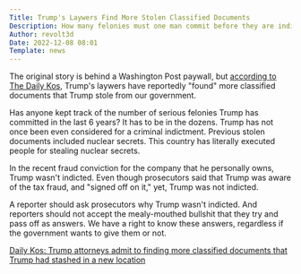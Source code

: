 ```yaml
---
Title: Trump's Laywers Find More Stolen Classified Documents
Description: How many felonies must one man commit before they are indicted?
Author: revolt3d
Date: 2022-12-08 08:01
Template: news
---
```

The original story is behind a Washington Post paywall, but [according to The Daily Kos](https://www.dailykos.com/stories/2022/12/7/2140528/-Trump-s-attorneys-claim-to-have-searched-Trump-properties-and-found-no-classified-docs-again), Trump's laywers have reportedly "found" more classified documents that Trump stole from our government.

Has anyone kept track of the number of serious felonies Trump has committed in the last 6 years? It has to be in the dozens. Trump has not once been even considered for a criminal indictment. Previous stolen documents included nuclear secrets. This country has literally executed people for stealing nuclear secrets. 

In the recent fraud conviction for the company that he personally owns, Trump wasn't indicted. Even though prosecutors said that Trump was aware of the tax fraud, and "signed off on it," yet, Trump was not indicted.

A reporter should ask prosecutors why Trump wasn't indicted. And reporters should not accept the mealy-mouthed bullshit that they try and pass off as answers. We have a right to know these answers, regardless if the government wants to give them or not.

[Daily Kos: Trump attorneys admit to finding more classified documents that Trump had stashed in a new location](https://www.dailykos.com/stories/2022/12/7/2140528/-Trump-s-attorneys-claim-to-have-searched-Trump-properties-and-found-no-classified-docs-again)